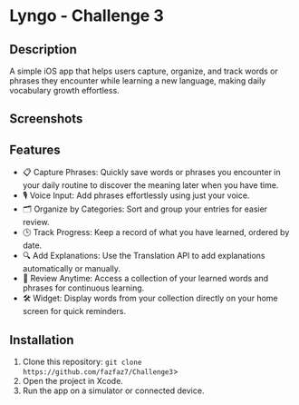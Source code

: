 # Lyngo - Challenge 3

## Description
A simple iOS app that helps users capture, organize, and track words or phrases they encounter while learning a new language, making daily vocabulary growth effortless. 

## Screenshots

## Features
* 📋 Capture Phrases: Quickly save words or phrases you encounter in your daily routine to discover the meaning later when you have time.
* 🎙️ Voice Input: Add phrases effortlessly using just your voice.
* 🗂️ Organize by Categories: Sort and group your entries for easier review.
* 🕒 Track Progress: Keep a record of what you have learned, ordered by date.
* 🔍 Add Explanations: Use the Translation API to add explanations automatically or manually.
* 📖 Review Anytime: Access a collection of your learned words and phrases for continuous learning.
* 🛠️ Widget: Display words from your collection directly on your home screen for quick reminders.


## Installation
1. Clone this repository: `git clone https://github.com/fazfaz7/Challenge3`>
2. Open the project in Xcode.
3. Run the app on a simulator or connected device.
